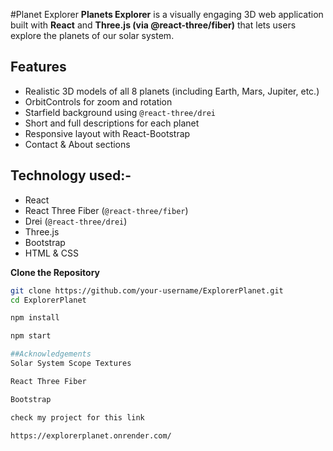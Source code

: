 #Planet Explorer
**Planets Explorer** is a visually engaging 3D web application built with **React** and **Three.js (via @react-three/fiber)** that lets users explore the planets of our solar system. 

## Features
-  Realistic 3D models of all 8 planets (including Earth, Mars, Jupiter, etc.)
-  OrbitControls for zoom and rotation
-  Starfield background using `@react-three/drei`
-  Short and full descriptions for each planet
-  Responsive layout with React-Bootstrap
-  Contact & About sections

## Technology used:-
- React
- React Three Fiber (`@react-three/fiber`)
- Drei (`@react-three/drei`)
- Three.js
- Bootstrap 
- HTML & CSS

**Clone the Repository**  
```bash
git clone https://github.com/your-username/ExplorerPlanet.git
cd ExplorerPlanet

npm install

npm start

##Acknowledgements
Solar System Scope Textures

React Three Fiber

Bootstrap

check my project for this link

https://explorerplanet.onrender.com/

